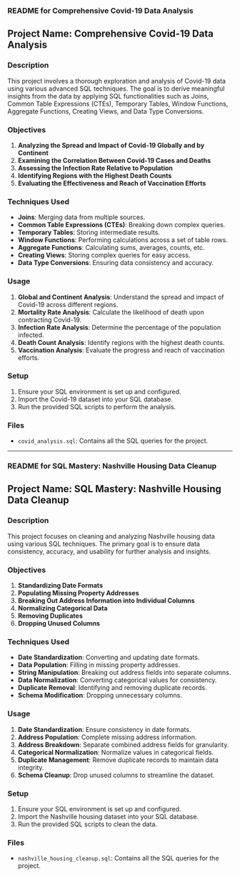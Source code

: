 ### README for Comprehensive Covid-19 Data Analysis

## Project Name: Comprehensive Covid-19 Data Analysis

### Description
This project involves a thorough exploration and analysis of Covid-19 data using various advanced SQL techniques. The goal is to derive meaningful insights from the data by applying SQL functionalities such as Joins, Common Table Expressions (CTEs), Temporary Tables, Window Functions, Aggregate Functions, Creating Views, and Data Type Conversions.

### Objectives
1. **Analyzing the Spread and Impact of Covid-19 Globally and by Continent**
2. **Examining the Correlation Between Covid-19 Cases and Deaths**
3. **Assessing the Infection Rate Relative to Population**
4. **Identifying Regions with the Highest Death Counts**
5. **Evaluating the Effectiveness and Reach of Vaccination Efforts**

### Techniques Used
- **Joins**: Merging data from multiple sources.
- **Common Table Expressions (CTEs)**: Breaking down complex queries.
- **Temporary Tables**: Storing intermediate results.
- **Window Functions**: Performing calculations across a set of table rows.
- **Aggregate Functions**: Calculating sums, averages, counts, etc.
- **Creating Views**: Storing complex queries for easy access.
- **Data Type Conversions**: Ensuring data consistency and accuracy.

### Usage
1. **Global and Continent Analysis**: Understand the spread and impact of Covid-19 across different regions.
2. **Mortality Rate Analysis**: Calculate the likelihood of death upon contracting Covid-19.
3. **Infection Rate Analysis**: Determine the percentage of the population infected.
4. **Death Count Analysis**: Identify regions with the highest death counts.
5. **Vaccination Analysis**: Evaluate the progress and reach of vaccination efforts.

### Setup
1. Ensure your SQL environment is set up and configured.
2. Import the Covid-19 dataset into your SQL database.
3. Run the provided SQL scripts to perform the analysis.

### Files
- `covid_analysis.sql`: Contains all the SQL queries for the project.

---

### README for SQL Mastery: Nashville Housing Data Cleanup

## Project Name: SQL Mastery: Nashville Housing Data Cleanup

### Description
This project focuses on cleaning and analyzing Nashville housing data using various SQL techniques. The primary goal is to ensure data consistency, accuracy, and usability for further analysis and insights.

### Objectives
1. **Standardizing Date Formats**
2. **Populating Missing Property Addresses**
3. **Breaking Out Address Information into Individual Columns**
4. **Normalizing Categorical Data**
5. **Removing Duplicates**
6. **Dropping Unused Columns**

### Techniques Used
- **Date Standardization**: Converting and updating date formats.
- **Data Population**: Filling in missing property addresses.
- **String Manipulation**: Breaking out address fields into separate columns.
- **Data Normalization**: Converting categorical values for consistency.
- **Duplicate Removal**: Identifying and removing duplicate records.
- **Schema Modification**: Dropping unnecessary columns.

### Usage
1. **Date Standardization**: Ensure consistency in date formats.
2. **Address Population**: Complete missing address information.
3. **Address Breakdown**: Separate combined address fields for granularity.
4. **Categorical Normalization**: Normalize values in categorical fields.
5. **Duplicate Management**: Remove duplicate records to maintain data integrity.
6. **Schema Cleanup**: Drop unused columns to streamline the dataset.

### Setup
1. Ensure your SQL environment is set up and configured.
2. Import the Nashville housing dataset into your SQL database.
3. Run the provided SQL scripts to clean the data.

### Files
- `nashville_housing_cleanup.sql`: Contains all the SQL queries for the project.
